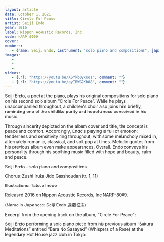 ```yaml
---
layout: article
date: October 1, 2021
title: Circle For Peace
artist: Seiji Endo
year: 2016
label: Nippon Acoustic Records, Inc
code: NARP-8009
cover: 
members:
   - {name: Seiji Endo, instrument: "solo piano and compositions", japanese_name: 遠藤征志, url: "https://seiji-piano-endo.com"}
images:
   - 
   - 
   - 
videos: 
   - {url: "https://youtu.be/XSYkb0yxKos", comment: ""}
   - {url: "https://youtu.be/ayIRWG2Kb08", comment: ""}
---
```

Seiji Endo, a poet at the piano, plays his original compositions for solo piano on his second solo album “Circle For Peace”. While he plays unaccompanied throughout, a children's choir also joins him briefly, reminding one of the childlike purity and hopefulness conceived in his music.

Through sincerity depicted on the album cover and title, the concept is peace and comfort. Accordingly, Endo's playing is full of emotion: tenderness and sensitivity ring throughout, with some melancholy mixed in, alternately romantic, classical, and soft pop at times. Melodic quotes from his previous album even make appearances. Overall, Endo conveys his personality through his soothing music filled with hope and beauty, calm and peace.

Seiji Endo - solo piano and compositions

Chorus: Zushi Iruka Jido Gasshoudan (tr. 1, 11)

Illustrations: Tatsuo Inoue

Released 2016 on Nippon Acoustic Records, Inc NARP-8009.

(Name in Japanese: Seiji Endo 遠藤征志)

Excerpt from the opening track on the album, "Circle For Peace":



Seiji Endo performing a solo piano piece from his previous album “Sakura Meditations” entitled “Bara No Sasayaki” (Whispers of a Rose) at the legendary Hot House jazz club in Tokyo:


